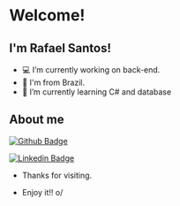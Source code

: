# Welcome!

## I'm Rafael Santos!

- 💻 I’m currently working on back-end.
- 🏡 I'm from Brazil.
- 📘 I’m currently learning C# and database

## About me
[![Github Badge](https://img.shields.io/badge/-Github-000?style=flat-square&logo=Github&logoColor=white&link=https://github.com/Chavato)](https://github.com/Chavato)

[![Linkedin Badge](https://img.shields.io/badge/-LinkedIn-blue?style=flat-square&logo=Linkedin&logoColor=white&link=https://www.linkedin.com/in/rafael-santos-165443122)](https://www.linkedin.com/in/rafael-santos-165443122)






- Thanks for visiting.

- Enjoy it!! o/
